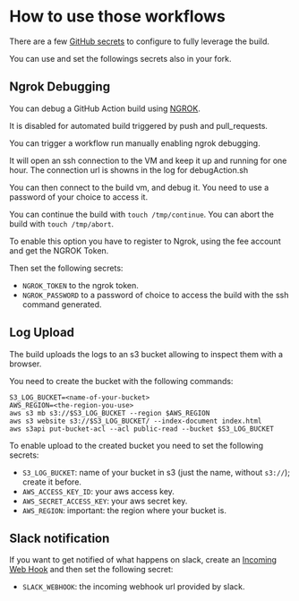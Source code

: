 # How to use those workflows

There are a few [GitHub secrets](https://docs.github.com/en/actions/security-guides/encrypted-secrets) to configure to fully leverage the build.

You can use and set the followings secrets also in your fork.

## Ngrok Debugging

You can debug a GitHub Action build using [NGROK](https://ngrok.com/).

It is disabled for automated build triggered by push and pull_requests.

You can trigger a workflow run manually  enabling ngrok debugging.

It will open an ssh connection to the VM and keep it up and running for one hour.
The connection url is showns in the log for debugAction.sh

You can then connect to the build vm, and debug it.
You need to use a password of your choice to access it.

You can continue the build with `touch /tmp/continue`.
You can abort the build with `touch /tmp/abort`.

To enable this option you have to register to Ngrok, using the fee account and get the NGROK Token.

Then set the following secrets:

- `NGROK_TOKEN` to the ngrok token.
- `NGROK_PASSWORD` to a password of choice to access the build with the ssh command generated.

## Log Upload

The build uploads the logs to an s3 bucket allowing to inspect them with a browser.

You need to create the bucket with the following commands:

```
S3_LOG_BUCKET=<name-of-your-bucket>
AWS_REGION=<the-region-you-use>
aws s3 mb s3://$S3_LOG_BUCKET --region $AWS_REGION
aws s3 website s3://$S3_LOG_BUCKET/ --index-document index.html
aws s3api put-bucket-acl --acl public-read --bucket $S3_LOG_BUCKET
```

To enable upload to the created bucket you need to set the following secrets:

- `S3_LOG_BUCKET`: name of your bucket in s3 (just the name, without `s3://`); create it before.
- `AWS_ACCESS_KEY_ID`: your aws access key.
- `AWS_SECRET_ACCESS_KEY`: your aws secret key.
- `AWS_REGION`: important: the region where your bucket is.

## Slack notification

If you want to get notified of what happens on slack, create an [Incoming Web Hook](https://api.slack.com/messaging/webhooks) and then set the following secret:

- `SLACK_WEBHOOK`: the incoming webhook url provided by slack.
